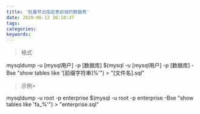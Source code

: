 ```yaml
---
title: '批量导出指定表前缀的数据表'
date: 2020-06-12 16:10:37
tags:
categories:
keywords:
---
```


>格式

mysqldump -u [mysql用户] -p [数据库] $(mysql -u [mysql用户] -p [数据库] -Bse "show tables like '[前缀字符串]%'") > "[文件名].sql"

>示例>

mysqldump -u root -p enterprise $(mysql -u root -p enterprise -Bse "show tables like 'fa_%'") > "enterprise.sql"